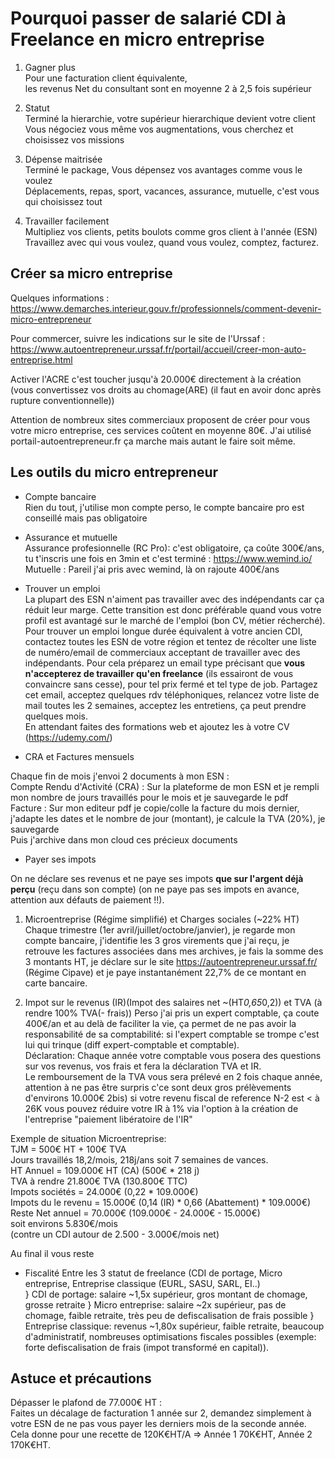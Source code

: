 # Pourquoi passer de salarié CDI à Freelance en micro entreprise

1) Gagner plus   
Pour une facturation client équivalente,   
les revenus Net du consultant sont en moyenne 2 à 2,5 fois supérieur

2) Statut   
Terminé la hierarchie, votre supérieur hierarchique devient votre client   
Vous négociez vous même vos augmentations, vous cherchez et choisissez vos missions

3) Dépense maitrisée    
Terminé le package, Vous dépensez vos avantages comme vous le voulez    
Déplacements, repas, sport, vacances, assurance, mutuelle, c'est vous qui choisissez tout

4) Travailler facilement   
Multipliez vos clients, petits boulots comme gros client à l'année (ESN)
Travaillez avec qui vous voulez, quand vous voulez, comptez, facturez.

## Créer sa micro entreprise
Quelques informations : https://www.demarches.interieur.gouv.fr/professionnels/comment-devenir-micro-entrepreneur  

Pour commercer, suivre les indications sur le site de l'Urssaf : https://www.autoentrepreneur.urssaf.fr/portail/accueil/creer-mon-auto-entreprise.html  

Activer l'ACRE c'est toucher jusqu'à 20.000€ directement à la création (vous convertissez vos droits au chomage(ARE) (il faut en avoir donc après rupture conventionnelle))

Attention de nombreux sites commerciaux proposent de créer pour vous votre micro entreprise, ces services coûtent en moyenne 80€. 
J'ai utilisé portail-autoentrepreneur.fr ça marche mais autant le faire soit même.

## Les outils du micro entrepreneur

- Compte bancaire   
Rien du tout, j'utilise mon compte perso, le compte bancaire pro est conseillé mais pas obligatoire

- Assurance et mutuelle   
Assurance profesionnelle (RC Pro): c'est obligatoire, ça coûte 300€/ans, tu t'inscris une fois en 3min et c'est terminé : https://www.wemind.io/    
Mutuelle : Pareil j'ai pris avec wemind, là on rajoute 400€/ans

- Trouver un emploi    
La plupart des ESN n'aiment pas travailler avec des indépendants car ça réduit leur marge. Cette transition est donc préférable quand vous votre profil est avantagé sur le marché de l'emploi (bon CV, métier récherché). Pour trouver un emploi longue durée équivalent à votre ancien CDI, contactez toutes les ESN de votre région et tentez de récolter une liste de numéro/email de commerciaux acceptant de travailler avec des indépendants. Pour cela préparez un email type précisant que **vous n'accepterez de travailler qu'en freelance** (ils essairont de vous convaincre sans cesse), pour tel prix fermé et tel type de job. Partagez cet email, acceptez quelques rdv téléphoniques, relancez votre liste de mail toutes les 2 semaines, acceptez les entretiens, ça peut prendre quelques mois.   
En attendant faites des formations web et ajoutez les à votre CV (https://udemy.com/)

- CRA et Factures mensuels    
<!-- **AJOUTER SCREENS** -->  
Chaque fin de mois j'envoi 2 documents à mon ESN :  
Compte Rendu d'Activité (CRA) : Sur la plateforme de mon ESN et je rempli mon nombre de jours travaillés pour le mois et je sauvegarde le pdf  
Facture : Sur mon editeur pdf je copie/colle la facture du mois dernier, j'adapte les dates et le nombre de jour (montant), je calcule la TVA (20%), je sauvegarde  
Puis j'archive dans mon cloud ces précieux documents

- Payer ses impots    
<!--**AJOUTER SCREEN** -->  
On ne déclare ses revenus et ne paye ses impots **que sur l'argent déjà perçu** (reçu dans son compte) (on ne paye pas ses impots en avance, attention aux défauts de paiement !!).

1) Microentreprise (Régime simplifié) et Charges sociales (~22% HT)
Chaque trimestre (1er avril/juillet/octobre/janvier), je regarde mon compte bancaire, j'identifie les 3 gros virements que j'ai reçu, je retrouve les factures associées dans mes archives, je fais la somme des 3 montants HT, je déclare sur le site https://autoentrepreneur.urssaf.fr/ (Régime Cipave) et je paye instantanément 22,7% de ce montant en carte bancaire.  

2) Impot sur le revenus (IR)(Impot des salaires net ~(HT*0,65*0,2)) et TVA (à rendre 100% TVA(- frais))
Perso j'ai pris un expert comptable, ça coute 400€/an et au delà de faciliter la vie, ça permet de ne pas avoir la responsabilité de sa comptabilité: si l'expert comptable se trompe c'est lui qui trinque (diff expert-comptable et comptable).  
Déclaration: Chaque année votre comptable vous posera des questions sur vos revenus, vos frais et fera la déclaration TVA et IR.  
Le remboursement de la TVA vous sera prélevé en 2 fois chaque année, attention à ne pas être surpris c'ce sont deux gros prélèvements d'environs 10.000€
2bis) si votre revenu fiscal de reference N-2 est < à 26K vous pouvez réduire votre IR à 1% via l'option à la création de l'entreprise "paiement libératoire de l'IR"

Exemple de situation Microentreprise:   
TJM = 500€ HT + 100€ TVA   
Jours travaillés 18,2/mois, 218j/ans soit 7 semaines de vances.   
HT Annuel = 109.000€ HT (CA) (500€ * 218 j)   
TVA à rendre 21.800€ TVA (130.800€ TTC)   
Impots sociétés = 24.000€ (0,22 * 109.000€)   
Impots du le revenu = 15.000€ (0,14 (IR) * 0,66 (Abattement) * 109.000€)   
Reste Net annuel = 70.000€ (109.000€ - 24.000€ - 15.000€)    
soit environs 5.830€/mois   
(contre un CDI autour de 2.500 - 3.000€/mois net)   

Au final il vous reste 
<!--AJOUTER DECLA ANONYMISE--->  
- Fiscalité
Entre les 3 statut de freelance (CDI de portage, Micro entreprise, Entreprise classique (EURL, SASU, SARL, EI..)  
} CDI de portage: salaire ~1,5x supérieur, gros montant de chomage, grosse retraite
} Micro entreprise: salaire ~2x supérieur, pas de chomage, faible retraite, très peu de defiscalisation de frais possible
} Entreprise classique: revenus ~1,80x supérieur, faible retraite, beaucoup d'administratif, nombreuses optimisations fiscales possibles (exemple: forte defiscalisation de frais (impot transformé en capital)).

## Astuce et précautions

Dépasser le plafond de 77.000€ HT :   
Faites un décalage de facturation 1 année sur 2, demandez simplement à votre ESN de ne pas vous payer les derniers mois de la seconde année. Cela donne pour une recette de 120K€HT/A => Année 1 70K€HT, Année 2 170K€HT.
